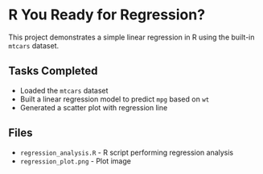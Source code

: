 
# R You Ready for Regression?

This project demonstrates a simple linear regression in R using the built-in `mtcars` dataset.

## Tasks Completed

- Loaded the `mtcars` dataset
- Built a linear regression model to predict `mpg` based on `wt`
- Generated a scatter plot with regression line

## Files

- `regression_analysis.R` - R script performing regression analysis
- `regression_plot.png` - Plot image
